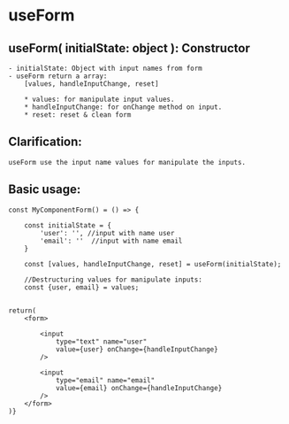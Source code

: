 # useForm

## useForm( initialState: object ): Constructor
    
    - initialState: Object with input names from form
    - useForm return a array:
        [values, handleInputChange, reset]
        
        * values: for manipulate input values.
        * handleInputChange: for onChange method on input.
        * reset: reset & clean form

## Clarification:
    
    useForm use the input name values for manipulate the inputs.




## Basic usage:
    
    const MyComponentForm() = () => {
        
        const initialState = {
            'user': '', //input with name user
            'email': ''  //input with name email
        }
        
        const [values, handleInputChange, reset] = useForm(initialState);
        
        //Destructuring values for manipulate inputs:
        const {user, email} = values;
        
        
    return(
        <form>
            
            <input 
                type="text" name="user" 
                value={user} onChange={handleInputChange}
            />
            
            <input 
                type="email" name="email" 
                value={email} onChange={handleInputChange}
            />
        </form>
    )}